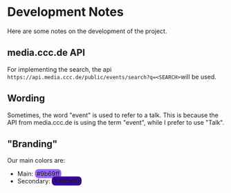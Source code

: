 # Development Notes

Here are some notes on the development of the project.

## media.ccc.de API

For implementing the search, the api `https://api.media.ccc.de/public/events/search?q=<SEARCH>`will be used.

## Wording

Sometimes, the word "event" is used to refer to a talk. This is because the API from media.ccc.de is using the term "event", while I prefer to use "Talk".

## "Branding"

Our main colors are:

- Main: <span style="background-color: #9b69ff; padding: 2px 4px; border-radius: 8px;" width="10" height="10">#9b69ff</span>
- Secondary: <span style="background-color: #390a96; padding: 2px 4px; border-radius: 8px;">#390a96</span>
